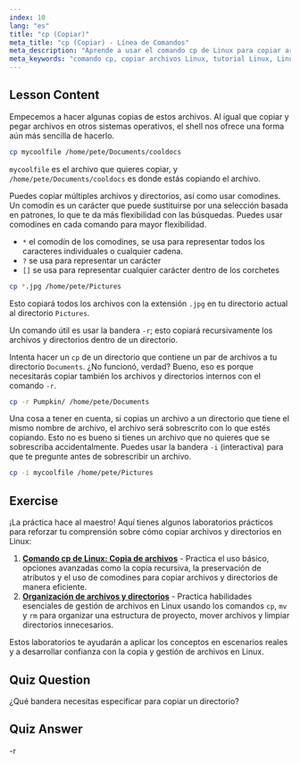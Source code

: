 ```yaml
---
index: 10
lang: "es"
title: "cp (Copiar)"
meta_title: "cp (Copiar) - Línea de Comandos"
meta_description: "Aprende a usar el comando cp de Linux para copiar archivos y directorios. Entiende opciones como -r y comodines. ¡Comienza tu viaje en Linux hoy mismo!"
meta_keywords: "comando cp, copiar archivos Linux, tutorial Linux, Linux para principiantes, cp -r, comodines Linux, guía Linux"
---
```


## Lesson Content

Empecemos a hacer algunas copias de estos archivos. Al igual que copiar y pegar archivos en otros sistemas operativos, el shell nos ofrece una forma aún más sencilla de hacerlo.

```bash
cp mycoolfile /home/pete/Documents/cooldocs
```

`mycoolfile` es el archivo que quieres copiar, y `/home/pete/Documents/cooldocs` es donde estás copiando el archivo.

Puedes copiar múltiples archivos y directorios, así como usar comodines. Un comodín es un carácter que puede sustituirse por una selección basada en patrones, lo que te da más flexibilidad con las búsquedas. Puedes usar comodines en cada comando para mayor flexibilidad.

- `*` el comodín de los comodines, se usa para representar todos los caracteres individuales o cualquier cadena.
- `?` se usa para representar un carácter
- `[]` se usa para representar cualquier carácter dentro de los corchetes

```bash
cp *.jpg /home/pete/Pictures
```

Esto copiará todos los archivos con la extensión `.jpg` en tu directorio actual al directorio `Pictures`.

Un comando útil es usar la bandera `-r`; esto copiará recursivamente los archivos y directorios dentro de un directorio.

Intenta hacer un `cp` de un directorio que contiene un par de archivos a tu directorio `Documents`. ¿No funcionó, verdad? Bueno, eso es porque necesitarás copiar también los archivos y directorios internos con el comando `-r`.

```bash
cp -r Pumpkin/ /home/pete/Documents
```

Una cosa a tener en cuenta, si copias un archivo a un directorio que tiene el mismo nombre de archivo, el archivo será sobrescrito con lo que estés copiando. Esto no es bueno si tienes un archivo que no quieres que se sobrescriba accidentalmente. Puedes usar la bandera `-i` (interactiva) para que te pregunte antes de sobrescribir un archivo.

```bash
cp -i mycoolfile /home/pete/Pictures
```

## Exercise

¡La práctica hace al maestro! Aquí tienes algunos laboratorios prácticos para reforzar tu comprensión sobre cómo copiar archivos y directorios en Linux:

1. **[Comando cp de Linux: Copia de archivos](https://labex.io/es/labs/linux-linux-cp-command-file-copying-209744)** - Practica el uso básico, opciones avanzadas como la copia recursiva, la preservación de atributos y el uso de comodines para copiar archivos y directorios de manera eficiente.
2. **[Organización de archivos y directorios](https://labex.io/es/labs/linux-organizing-files-and-directories-387877)** - Practica habilidades esenciales de gestión de archivos en Linux usando los comandos `cp`, `mv` y `rm` para organizar una estructura de proyecto, mover archivos y limpiar directorios innecesarios.

Estos laboratorios te ayudarán a aplicar los conceptos en escenarios reales y a desarrollar confianza con la copia y gestión de archivos en Linux.

## Quiz Question

¿Qué bandera necesitas especificar para copiar un directorio?

## Quiz Answer

-r
